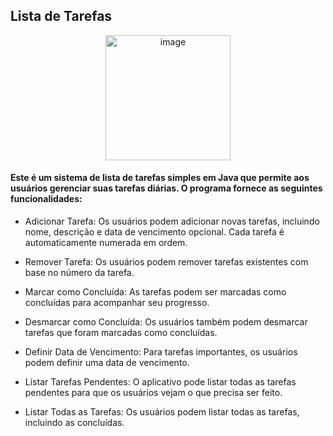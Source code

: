 ## Lista de Tarefas
<div align="center">
<img width="200" alt="image" src="https://github.com/LaryssaGabi/Lista-De-Tarefas/assets/111398446/a8a4a7dd-b5f8-4c16-b034-fa79eb2fb0aa"/>
</div>

#### Este é um sistema de lista de tarefas simples em Java que permite aos usuários gerenciar suas tarefas diárias. O programa fornece as seguintes funcionalidades:

* Adicionar Tarefa: Os usuários podem adicionar novas tarefas, incluindo nome, descrição e data de vencimento opcional. Cada tarefa é automaticamente numerada em ordem.

* Remover Tarefa: Os usuários podem remover tarefas existentes com base no número da tarefa.

* Marcar como Concluída: As tarefas podem ser marcadas como concluídas para acompanhar seu progresso.

* Desmarcar como Concluída: Os usuários também podem desmarcar tarefas que foram marcadas como concluídas.

* Definir Data de Vencimento: Para tarefas importantes, os usuários podem definir uma data de vencimento.

* Listar Tarefas Pendentes: O aplicativo pode listar todas as tarefas pendentes para que os usuários vejam o que precisa ser feito.

* Listar Todas as Tarefas: Os usuários podem listar todas as tarefas, incluindo as concluídas.

